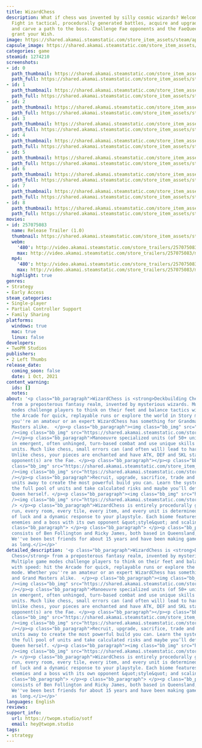 ```yaml
---
title: WizardChess
description: What if chess was invented by silly cosmic wizards? Welcome to WizardChess.
  Fight in tactical, procedurally generated battles, acquire and upgrade new units,
  and carve a path to the boss. Challenge Fae opponents and the FaeQueen herself might
  grant your Wish.
image: https://shared.akamai.steamstatic.com/store_item_assets/steam/apps/1274210/header.jpg?t=1732773651
capsule_image: https://shared.akamai.steamstatic.com/store_item_assets/steam/apps/1274210/capsule_231x87.jpg?t=1732773651
categories: game
steamid: 1274210
screenshots:
- id: 0
  path_thumbnail: https://shared.akamai.steamstatic.com/store_item_assets/steam/apps/1274210/ss_2c28a63158067273ad558a8ed016fc1221d6c344.600x338.jpg?t=1732773651
  path_full: https://shared.akamai.steamstatic.com/store_item_assets/steam/apps/1274210/ss_2c28a63158067273ad558a8ed016fc1221d6c344.1920x1080.jpg?t=1732773651
- id: 1
  path_thumbnail: https://shared.akamai.steamstatic.com/store_item_assets/steam/apps/1274210/ss_8f4fb9aa3ab424a42fbe6fa2137caa1e64d98944.600x338.jpg?t=1732773651
  path_full: https://shared.akamai.steamstatic.com/store_item_assets/steam/apps/1274210/ss_8f4fb9aa3ab424a42fbe6fa2137caa1e64d98944.1920x1080.jpg?t=1732773651
- id: 2
  path_thumbnail: https://shared.akamai.steamstatic.com/store_item_assets/steam/apps/1274210/ss_c37616b92b9ec2897b0250211f703812d5ffcc63.600x338.jpg?t=1732773651
  path_full: https://shared.akamai.steamstatic.com/store_item_assets/steam/apps/1274210/ss_c37616b92b9ec2897b0250211f703812d5ffcc63.1920x1080.jpg?t=1732773651
- id: 3
  path_thumbnail: https://shared.akamai.steamstatic.com/store_item_assets/steam/apps/1274210/ss_70d2aa0c98d9676a5d26701db6bd348455c51e76.600x338.jpg?t=1732773651
  path_full: https://shared.akamai.steamstatic.com/store_item_assets/steam/apps/1274210/ss_70d2aa0c98d9676a5d26701db6bd348455c51e76.1920x1080.jpg?t=1732773651
- id: 4
  path_thumbnail: https://shared.akamai.steamstatic.com/store_item_assets/steam/apps/1274210/ss_63706bd402c54c314610678e429d4bd85527e274.600x338.jpg?t=1732773651
  path_full: https://shared.akamai.steamstatic.com/store_item_assets/steam/apps/1274210/ss_63706bd402c54c314610678e429d4bd85527e274.1920x1080.jpg?t=1732773651
- id: 5
  path_thumbnail: https://shared.akamai.steamstatic.com/store_item_assets/steam/apps/1274210/ss_f61cf45ca587d5f2f5727348b13685cfcf660f18.600x338.jpg?t=1732773651
  path_full: https://shared.akamai.steamstatic.com/store_item_assets/steam/apps/1274210/ss_f61cf45ca587d5f2f5727348b13685cfcf660f18.1920x1080.jpg?t=1732773651
- id: 6
  path_thumbnail: https://shared.akamai.steamstatic.com/store_item_assets/steam/apps/1274210/ss_622787cce091249dba2b08e2ea1dbde015962c65.600x338.jpg?t=1732773651
  path_full: https://shared.akamai.steamstatic.com/store_item_assets/steam/apps/1274210/ss_622787cce091249dba2b08e2ea1dbde015962c65.1920x1080.jpg?t=1732773651
- id: 7
  path_thumbnail: https://shared.akamai.steamstatic.com/store_item_assets/steam/apps/1274210/ss_b590ef48cc66fbd6964ef61c93be0a0e70d59580.600x338.jpg?t=1732773651
  path_full: https://shared.akamai.steamstatic.com/store_item_assets/steam/apps/1274210/ss_b590ef48cc66fbd6964ef61c93be0a0e70d59580.1920x1080.jpg?t=1732773651
- id: 8
  path_thumbnail: https://shared.akamai.steamstatic.com/store_item_assets/steam/apps/1274210/ss_5762ee10093b8853d684f39f41f54269618a5cd2.600x338.jpg?t=1732773651
  path_full: https://shared.akamai.steamstatic.com/store_item_assets/steam/apps/1274210/ss_5762ee10093b8853d684f39f41f54269618a5cd2.1920x1080.jpg?t=1732773651
movies:
- id: 257075083
  name: Release Trailer (1.0)
  thumbnail: https://shared.akamai.steamstatic.com/store_item_assets/steam/apps/257075083/f1f69af32507426415026f34424e1aadab10a428/movie_600x337.jpg?t=1732071618
  webm:
    '480': http://video.akamai.steamstatic.com/store_trailers/257075083/movie480_vp9.webm?t=1732071618
    max: http://video.akamai.steamstatic.com/store_trailers/257075083/movie_max_vp9.webm?t=1732071618
  mp4:
    '480': http://video.akamai.steamstatic.com/store_trailers/257075083/movie480.mp4?t=1732071618
    max: http://video.akamai.steamstatic.com/store_trailers/257075083/movie_max.mp4?t=1732071618
  highlight: true
genres:
- Strategy
- Early Access
steam_categories:
- Single-player
- Partial Controller Support
- Family Sharing
platforms:
  windows: true
  mac: true
  linux: false
developers:
- TwoPM Studios
publishers:
- 2 Left Thumbs
release_date:
  coming_soon: false
  date: 1 Oct, 2021
content_warning:
  ids: []
  notes:
about: '<p class="bb_paragraph">WizardChess is <strong>Deckbuilding Chess</strong>
  from a preposterous fantasy realm, invented by mysterious wizards. Multiple game
  modes challenge players to think on their feet and balance tactics with speed: hit
  the Arcade for quick, replayable runs or explore the world in Story mode. Whether
  you''re an amateur or an expert WizardChess has something for Grandma''s and Grand
  Masters alike.  </p><p class="bb_paragraph"><img class="bb_img" src="https://shared.akamai.steamstatic.com/store_item_assets/steam/apps/1274210/extras/title_tactical.png?t=1732773651"
  /><img class="bb_img" src="https://shared.akamai.steamstatic.com/store_item_assets/steam/apps/1274210/extras/newWCgif2.gif?t=1732773651"
  /></p><p class="bb_paragraph">Manoeuvre specialized units (of 50+ unique classes)
  in emergent, often unhinged, turn-based combat and use unique skills to defeat enemy
  units. Much like chess, small errors can (and often will) lead to harsh consequences.
  Unlike chess, your pieces are enchanted and have ATK, DEF and SKL stats... and your
  opponent(s) are the Fae. </p><p class="bb_paragraph"></p><p class="bb_paragraph"><img
  class="bb_img" src="https://shared.akamai.steamstatic.com/store_item_assets/steam/apps/1274210/extras/title_chess.png?t=1732773651"
  /><img class="bb_img" src="https://shared.akamai.steamstatic.com/store_item_assets/steam/apps/1274210/extras/newWCgif1.gif?t=1732773651"
  /></p><p class="bb_paragraph">Recruit, upgrade, sacrifice, trade and gamble your
  units away to create the most powerful build you can. Learn the systems, unlock
  the full pool of units and take calculated risks and maybe you’ll defeat the Fae
  Queen herself. </p><p class="bb_paragraph"><img class="bb_img" src="https://shared.akamai.steamstatic.com/store_item_assets/steam/apps/1274210/extras/title_roguelike.png?t=1732773651"
  /><img class="bb_img" src="https://shared.akamai.steamstatic.com/store_item_assets/steam/apps/1274210/extras/newWCgif3.gif?t=1732773651"
  /> </p><p class="bb_paragraph">WizardChess is entirely procedurally generated. Every
  run, every room, every tile, every item, and every unit is determined by a combination
  of luck and a dynamic response to your playstyle. Each biome features unique rooms,
  enemies and a boss with its own opponent &quot;style&quot; and scaling difficulty.</p><p
  class="bb_paragraph"> </p><p class="bb_paragraph"> </p><p class="bb_paragraph"><i>TwoPM
  consists of Ben Follington and Ricky James, both based in Queensland, Australia.
  We''ve been best friends for about 15 years and have been making games for almost
  as long.</i></p>'
detailed_description: '<p class="bb_paragraph">WizardChess is <strong>Deckbuilding
  Chess</strong> from a preposterous fantasy realm, invented by mysterious wizards.
  Multiple game modes challenge players to think on their feet and balance tactics
  with speed: hit the Arcade for quick, replayable runs or explore the world in Story
  mode. Whether you''re an amateur or an expert WizardChess has something for Grandma''s
  and Grand Masters alike.  </p><p class="bb_paragraph"><img class="bb_img" src="https://shared.akamai.steamstatic.com/store_item_assets/steam/apps/1274210/extras/title_tactical.png?t=1732773651"
  /><img class="bb_img" src="https://shared.akamai.steamstatic.com/store_item_assets/steam/apps/1274210/extras/newWCgif2.gif?t=1732773651"
  /></p><p class="bb_paragraph">Manoeuvre specialized units (of 50+ unique classes)
  in emergent, often unhinged, turn-based combat and use unique skills to defeat enemy
  units. Much like chess, small errors can (and often will) lead to harsh consequences.
  Unlike chess, your pieces are enchanted and have ATK, DEF and SKL stats... and your
  opponent(s) are the Fae. </p><p class="bb_paragraph"></p><p class="bb_paragraph"><img
  class="bb_img" src="https://shared.akamai.steamstatic.com/store_item_assets/steam/apps/1274210/extras/title_chess.png?t=1732773651"
  /><img class="bb_img" src="https://shared.akamai.steamstatic.com/store_item_assets/steam/apps/1274210/extras/newWCgif1.gif?t=1732773651"
  /></p><p class="bb_paragraph">Recruit, upgrade, sacrifice, trade and gamble your
  units away to create the most powerful build you can. Learn the systems, unlock
  the full pool of units and take calculated risks and maybe you’ll defeat the Fae
  Queen herself. </p><p class="bb_paragraph"><img class="bb_img" src="https://shared.akamai.steamstatic.com/store_item_assets/steam/apps/1274210/extras/title_roguelike.png?t=1732773651"
  /><img class="bb_img" src="https://shared.akamai.steamstatic.com/store_item_assets/steam/apps/1274210/extras/newWCgif3.gif?t=1732773651"
  /> </p><p class="bb_paragraph">WizardChess is entirely procedurally generated. Every
  run, every room, every tile, every item, and every unit is determined by a combination
  of luck and a dynamic response to your playstyle. Each biome features unique rooms,
  enemies and a boss with its own opponent &quot;style&quot; and scaling difficulty.</p><p
  class="bb_paragraph"> </p><p class="bb_paragraph"> </p><p class="bb_paragraph"><i>TwoPM
  consists of Ben Follington and Ricky James, both based in Queensland, Australia.
  We''ve been best friends for about 15 years and have been making games for almost
  as long.</i></p>'
languages: English
reviews:
support_info:
  url: https://twopm.studio/sotf
  email: hey@twopm.studio
tags:
- strategy
---
```


